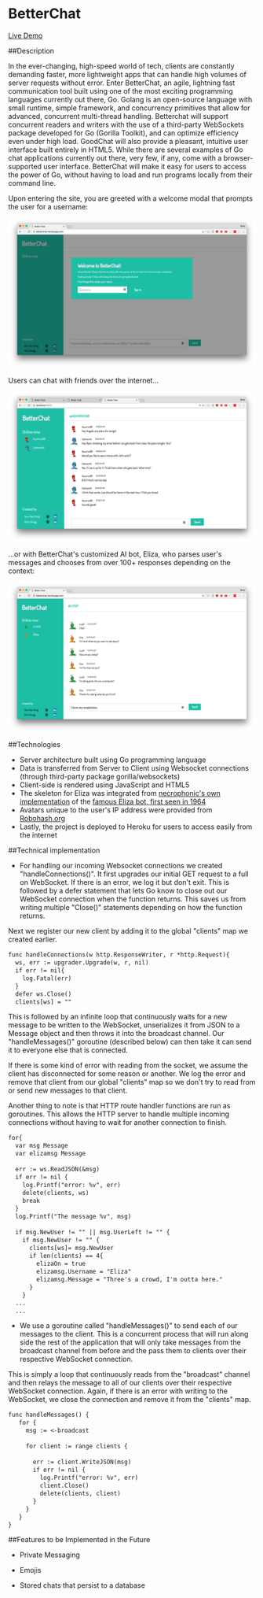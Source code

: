 # BetterChat

[Live Demo](https://betterchat.herokuapp.com/)

##Description

In the ever-changing, high-speed world of tech, clients are constantly demanding faster, more lightweight apps that can handle high volumes of server requests without error. Enter BetterChat, an agile, lightning fast communication tool built using one of the most exciting programming languages currently out there, Go. Golang is an open-source language with small runtime, simple framework, and concurrency primitives that allow for advanced, concurrent multi-thread handling. Betterchat will support concurrent readers and writers with the use of a third-party WebSockets package developed for Go (Gorilla Toolkit), and can optimize efficiency even under high load. GoodChat will also provide a pleasant, intuitive user interface built entirely in HTML5. While there are several examples of Go chat applications currently out there, very few, if any, come with a browser-supported user interface. BetterChat will make it easy for users to access the power of Go, without having to load and run programs locally from their command line.

Upon entering the site, you are greeted with a welcome modal that prompts the user for a username:

![Modal Demo](docs/modaldemo.png)

Users can chat with friends over the internet...

![Chat Demo](docs/Chatdemo.png)

...or with BetterChat's customized AI bot, Eliza, who parses user's messages and chooses from over 100+ responses depending on the context:

![Eliza Demo](docs/elizademo.png)


##Technologies
* Server architecture built using Go programming language
* Data is transferred from Server to Client using Websocket connections (through third-party package gorilla/websockets)
* Client-side is rendered using JavaScript and HTML5
* The skeleton for Eliza was integrated from [necrophonic's own implementation](https://github.com/necrophonic/go-eliza) of the [famous Eliza bot, first seen in 1964](https://en.wikipedia.org/wiki/ELIZA)
* Avatars unique to the user's IP address were provided from [Robohash.org](https://robohash.org/)
* Lastly, the project is deployed to Heroku for users to access easily from the internet

##Technical implementation

* For handling our incoming Websocket connections we created "handleConnections()". It first upgrades our initial GET request to a full on WebSocket. If there is an error, we log it but don't exit. This is followed by a defer statement that lets Go know to close out our WebSocket connection when the function returns. This saves us from writing multiple "Close()" statements depending on how the function returns.

Next we register our new client by adding it to the global "clients" map we created earlier.

```
func handleConnections(w http.ResponseWriter, r *http.Request){
  ws, err := upgrader.Upgrade(w, r, nil)
  if err != nil{
    log.Fatal(err)
  }
  defer ws.Close()
  clients[ws] = ""

```

This is followed by an infinite loop that continuously waits for a new message to be written to the WebSocket, unserializes it from JSON to a Message object and then throws it into the broadcast channel. Our "handleMessages()" goroutine (described below) can then take it can send it to everyone else that is connected.

If there is some kind of error with reading from the socket, we assume the client has disconnected for some reason or another. We log the error and remove that client from our global "clients" map so we don't try to read from or send new messages to that client.

Another thing to note is that HTTP route handler functions are run as goroutines. This allows the HTTP server to handle multiple incoming connections without having to wait for another connection to finish.

```
for{
  var msg Message
  var elizamsg Message

  err := ws.ReadJSON(&msg)
  if err != nil {
    log.Printf("error: %v", err)
    delete(clients, ws)
    break
  }
  log.Printf("The message %v", msg)

  if msg.NewUser != "" || msg.UserLeft != "" {
    if msg.NewUser != "" {
      clients[ws]= msg.NewUser
      if len(clients) == 4{
        elizaOn = true
        elizamsg.Username = "Eliza"
        elizamsg.Message = "Three's a crowd, I'm outta here."
      }
    }
  ...
  ...
```

* We use a goroutine called "handleMessages()" to send each of our messages to the client. This is a concurrent process that will run along side the rest of the application that will only take messages from the broadcast channel from before and the pass them to clients over their respective WebSocket connection.

This is simply a loop that continuously reads from the "broadcast" channel and then relays the message to all of our clients over their respective WebSocket connection. Again, if there is an error with writing to the WebSocket, we close the connection and remove it from the "clients" map.

```
func handleMessages() {
   for {
     msg := <-broadcast

     for client := range clients {

       err := client.WriteJSON(msg)
       if err != nil {
         log.Printf("error: %v", err)
         client.Close()
         delete(clients, client)
       }
     }
   }
}
```


##Features to be Implemented in the Future

* Private Messaging

* Emojis

* Stored chats that persist to a database
